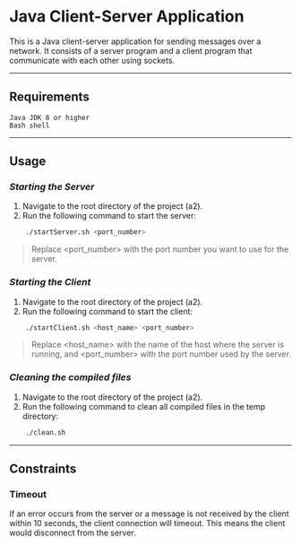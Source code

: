 # Java Client-Server Application

This is a Java client-server application for sending messages over a network. It consists of a server program and a client program that communicate with each other using sockets.

---

## Requirements

    Java JDK 8 or higher
    Bash shell

---

## Usage

### ***Starting the Server***

1. Navigate to the root directory of the project (a2).
2. Run the following command to start the server:

```bash
    ./startServer.sh <port_number>
```

>Replace <port_number> with the port number you want to use for the server.

### ***Starting the Client***

1. Navigate to the root directory of the project (a2).
2. Run the following command to start the client:

```bash
    ./startClient.sh <host_name> <port_number>
```

>Replace <host_name> with the name of the host where the server is running, and <port_number> with the port number used by the server.

### ***Cleaning the compiled files***

1. Navigate to the root directory of the project (a2).
2. Run the following command to clean all compiled files in the temp directory:

```bash
    ./clean.sh
```

---

## Constraints

### Timeout
If an error occurs from the server or a message is not received by the client within 10 seconds, the client connection will timeout. 
This means the client would disconnect from the server.